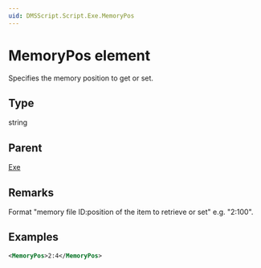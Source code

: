 ```yaml
---
uid: DMSScript.Script.Exe.MemoryPos
---
```


# MemoryPos element

Specifies the memory position to get or set.

## Type

string

## Parent

[Exe](xref:DMSScript.Script.Exe)

## Remarks

Format "memory file ID:position of the item to retrieve or set" e.g. "2:100".

## Examples

```xml
<MemoryPos>2:4</MemoryPos>
```
